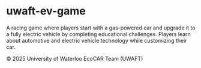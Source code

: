 # uwaft-ev-game
A racing game where players start with a gas-powered car and upgrade it to a fully electric vehicle by completing educational challenges. Players learn about automotive and electric vehicle technology while customizing their car.

© 2025 University of Waterloo EcoCAR Team (UWAFT)

